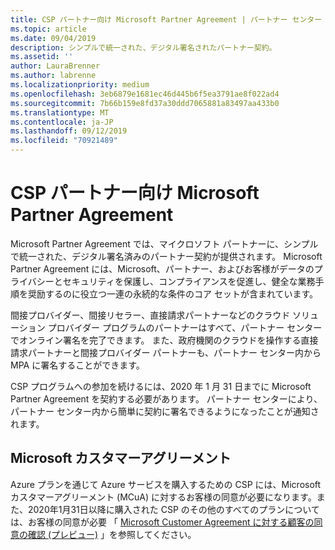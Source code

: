 ```yaml
---
title: CSP パートナー向け Microsoft Partner Agreement | パートナー センター
ms.topic: article
ms.date: 09/04/2019
description: シンプルで統一された、デジタル署名されたパートナー契約。
ms.assetid: ''
author: LauraBrenner
ms.author: labrenne
ms.localizationpriority: medium
ms.openlocfilehash: 3eb6879e1681ec46d445b6f5ea3791ae8f022ad4
ms.sourcegitcommit: 7b66b159e8fd37a30ddd7065881a83497aa433b0
ms.translationtype: MT
ms.contentlocale: ja-JP
ms.lasthandoff: 09/12/2019
ms.locfileid: "70921489"
---
```

# <a name="microsoft-partner-agreement-for-csp-partners"></a>CSP パートナー向け Microsoft Partner Agreement 

Microsoft Partner Agreement では、マイクロソフト パートナーに、シンプルで統一された、デジタル署名済みのパートナー契約が提供されます。 Microsoft Partner Agreement には、Microsoft、パートナー、およびお客様がデータのプライバシーとセキュリティを保護し、コンプライアンスを促進し、健全な業務手順を奨励するのに役立つ一連の永続的な条件のコア セットが含まれています。   

間接プロバイダー、間接リセラー、直接請求パートナーなどのクラウド ソリューション プロバイダー プログラムのパートナーはすべて、パートナー センターでオンライン署名を完了できます。 また、政府機関のクラウドを操作する直接請求パートナーと間接プロバイダー パートナーも、パートナー センター内から MPA に署名することができます。

CSP プログラムへの参加を続けるには、2020 年 1 月 31 日までに Microsoft Partner Agreement を契約する必要があります。 パートナー センターにより、パートナー センター内から簡単に契約に署名できるようになったことが通知されます。 

## <a name="microsoft-customer-agreement"></a>Microsoft カスタマーアグリーメント

Azure プランを通じて Azure サービスを購入するための CSP には、Microsoft カスタマーアグリーメント (MCuA) に対するお客様の同意が必要になります。また、2020年1月31日以降に購入された CSP のその他のすべてのプランについては、お客様の同意が必要 「 [Microsoft Customer Agreement に対する顧客の同意の確認 (プレビュー)](confirm-customer-agreement.md) 」を参照してください。
 












